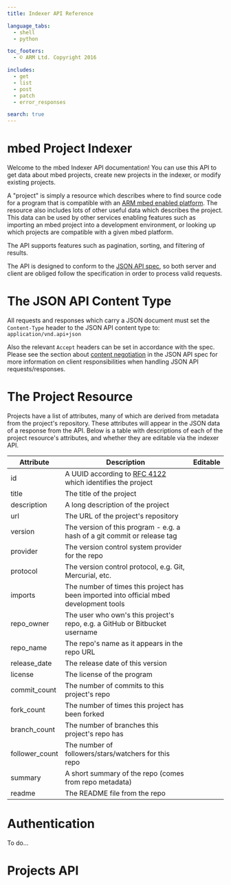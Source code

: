 ```yaml
---
title: Indexer API Reference

language_tabs:
  - shell
  - python

toc_footers:
  - © ARM Ltd. Copyright 2016

includes:
  - get
  - list
  - post
  - patch
  - error_responses

search: true
---
```


# mbed Project Indexer

Welcome to the mbed Indexer API documentation! You can use this API to get data
about mbed projects, create new projects in the indexer, or modify existing
projects.

A "project" is simply a resource which describes where to find source code for
a program that is compatible with an [ARM mbed enabled platform](https://developer.mbed.org/platforms/?mbed-enabled=15).
The resource also includes lots of other useful data which describes the project.
This data can be used by other services enabling features such as importing an
mbed project into a development environment, or looking up which projects are
compatible with a given mbed platform.

The API supports features such as pagination, sorting, and filtering of results.

The API is designed to conform to the [JSON API spec](http://jsonapi.org), so both
server and client are obliged follow the specification in order to process valid
requests.


# The JSON API Content Type
All requests and responses which carry a JSON document must set the `Content-Type`
header to the JSON API content type to: `application/vnd.api+json`

Also the relevant `Accept` headers can be set in accordance with the spec.
Please see the section about [content negotiation](http://jsonapi.org/format/#content-negotiation-clients)
in the JSON API spec for more information on client responsibilities when handling JSON API requests/responses.


# The Project Resource
Projects have a list of attributes, many of which are derived from metadata from
the project's repository. These attributes will appear in the JSON data of a
response from the API. Below is a table with descriptions of each of the project
resource's attributes, and whether they are editable via the indexer API.

Attribute      | Description                                                                                           | Editable
-------------- | ----------------------------------------------------------------------------------------------------- | --------
id             | A UUID according to [RFC 4122](https://tools.ietf.org/html/rfc4122.html) which identifies the project | <i class="fa fa-times"></i>
title          | The title of the project                                                                              | <i class="fa fa-check"></i>
description    | A long description of the project                                                                     | <i class="fa fa-check"></i>
url            | The URL of the project's repository                                                                   | <i class="fa fa-check"></i>
version        | The version of this program - e.g. a hash of a git commit or release tag                              | <i class="fa fa-check"></i>
provider       | The version control system provider for the repo                                                      | <i class="fa fa-times"></i>
protocol       | The version control protocol, e.g. Git, Mercurial, etc.                                               | <i class="fa fa-times"></i>
imports        | The number of times this project has been imported into official mbed development tools               | <i class="fa fa-times"></i>
repo_owner     | The user who own's this project's repo, e.g. a GitHub or Bitbucket username                           | <i class="fa fa-times"></i>
repo_name      | The repo's name as it appears in the repo URL                                                         | <i class="fa fa-times"></i>
release_date   | The release date of this version                                                                      | <i class="fa fa-times"></i>
license        | The license of the program                                                                            | <i class="fa fa-times"></i>
commit_count   | The number of commits to this project's repo                                                          | <i class="fa fa-times"></i>
fork_count     | The number of times this project has been forked                                                      | <i class="fa fa-times"></i>
branch_count   | The number of branches this project's repo has                                                        | <i class="fa fa-times"></i>
follower_count | The number of followers/stars/watchers for this repo                                                  | <i class="fa fa-times"></i>
summary        | A short summary of the repo (comes from repo metadata)                                                | <i class="fa fa-times"></i>
readme         | The README file from the repo                                                                         | <i class="fa fa-times"></i>


# Authentication
To do...


# Projects API
